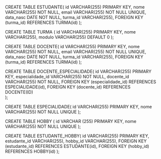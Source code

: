 CREATE TABLE ESTUDANTE(
id VARCHAR(255) PRIMARY KEY,
nome VARCHAR(255) NOT NULL,
email VARCHAR(255) NOT NULL UNIQUE,
data_nasc DATE NOT NULL,
turma_id VARCHAR(255),
FOREIGN KEY (turma_id) REFERENCES TURMA(id)
 );
 
CREATE TABLE TURMA (
	id VARCHAR(255) PRIMARY KEY,
    nome VARCHAR(255),
    modulo VARCHAR(255) DEFAULT 0
);
 
CREATE TABLE DOCENTE(
id VARCHAR(255) PRIMARY KEY,
nome VARCHAR(255) NOT NULL,
email VARCHAR(255) NOT NULL UNIQUE,
data_nasc DATE NOT NULL,
turma_id VARCHAR(255),
FOREIGN KEY (turma_id) REFERENCES TURMA(id)
);

CREATE TABLE DOCENTE_ESPECIALIDADE(
	id VARCHAR(255) PRIMARY KEY,
    especialidade_id VARCHAR(255) NOT NULL,
    docente_id VARCHAR(255) NOT NULL,
    FOREIGN KEY (especialidade_id) REFERENCES ESPECIALIDADE(id),
    FOREIGN KEY (docente_id) REFERENCES DOCENTE(ID)    
);

CREATE TABLE ESPECIALIDADE(
	id VARCHAR(255) PRIMARY KEY,
    nome VARCHAR(255) NOT NULL UNIQUE
);

CREATE TABLE HOBBY (
id VARCHAR (255) PRIMARY KEY,
nome VARCHAR(255) NOT NULL UNIQUE
);

CREATE TABLE ESTUDANTE_HOBBY(
 id VARCHAR(255) PRIMARY KEY,
 estudante_id VARCHAR(255),
 hobby_id VARCHAR(255),
 FOREIGN KEY (estudante_id) REFERENCES ESTUDANTE(id),
 FOREIGN KEY (hobby_id) REFERENCES HOBBY(id)
 );